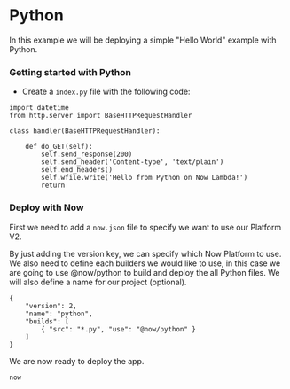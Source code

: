 # Python

In this example we will be deploying a simple "Hello World" example with Python.

### Getting started with Python

- Create a `index.py` file with the following code:

```
import datetime
from http.server import BaseHTTPRequestHandler

class handler(BaseHTTPRequestHandler):

    def do_GET(self):
        self.send_response(200)
        self.send_header('Content-type', 'text/plain')
        self.end_headers()
        self.wfile.write('Hello from Python on Now Lambda!')
        return
```

### Deploy with Now

First we need to add a `now.json` file to specify we want to use our Platform V2.

By just adding the version key, we can specify which Now Platform to use. We also need to define each builders we would like to use, in this case we are going to use @now/python to build and deploy the all Python files. We will also define a name for our project (optional).

```
{
    "version": 2,
    "name": "python",
    "builds": [
        { "src": "*.py", "use": "@now/python" }
    ]
}
```

We are now ready to deploy the app.

```
now
```
